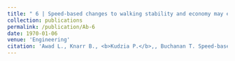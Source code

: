 ```yaml
---
title: " 6 | Speed-based changes to walking stability and economy may explain preferred walking speed after stroke"
collection: publications
permalink: /publication/Ab-6
date: 1970-01-06
venue: 'Engineering'
citation: 'Awad L., Knarr B., <b>Kudzia P.</b>,, Buchanan T. Speed-based changes to walking stability and economy may explain preferred walking speed after stroke. <i> World Congress in Biomechanics</i>. Dublin, Ireland.  <b>2018</b>'
---
```

